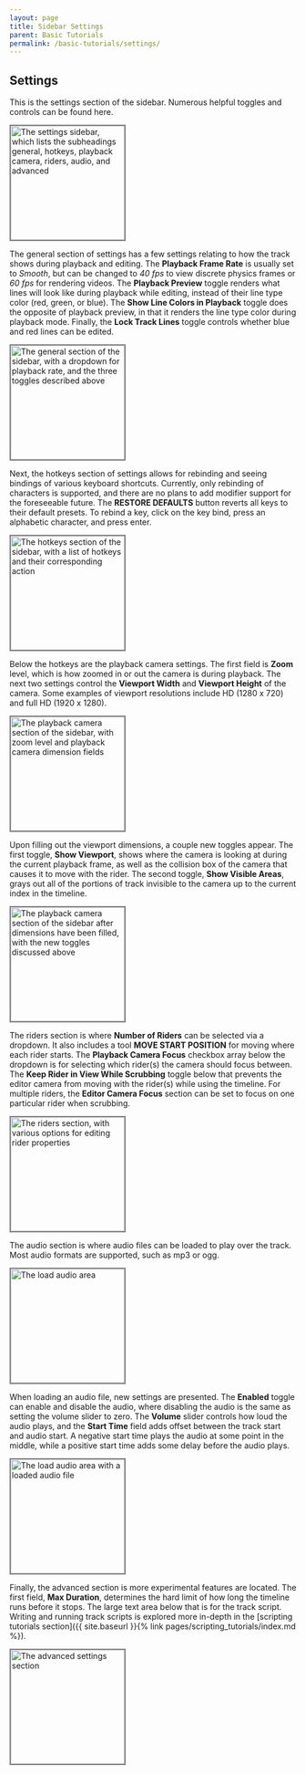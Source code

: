 ```yaml
---
layout: page
title: Sidebar Settings
parent: Basic Tutorials
permalink: /basic-tutorials/settings/
---
```


## Settings

This is the settings section of the sidebar. Numerous helpful toggles and controls can be found here.

<img alt="The settings sidebar, which lists the subheadings general, hotkeys, playback camera, riders, audio, and advanced" src="{{site.baseurl}}/assets/settings-page.png" width="200" style="border: 2px solid gray">

The general section of settings has a few settings relating to how the track shows during playback and editing. The **Playback Frame Rate** is usually set to *Smooth*, but can be changed to *40 fps* to view discrete physics frames or *60 fps* for rendering videos. The **Playback Preview** toggle renders what lines will look like during playback while editing, instead of their line type color (red, green, or blue). The **Show Line Colors in Playback** toggle does the opposite of playback preview, in that it renders the line type color during playback mode. Finally, the **Lock Track Lines** toggle controls whether blue and red lines can be edited.

<img alt="The general section of the sidebar, with a dropdown for playback rate, and the three toggles described above" src="{{site.baseurl}}/assets/settings-general.png" width="200" style="border: 2px solid gray">

Next, the hotkeys section of settings allows for rebinding and seeing bindings of various keyboard shortcuts. Currently, only rebinding of characters is supported, and there are no plans to add modifier support for the foreseeable future. The **RESTORE DEFAULTS** button reverts all keys to their default presets. To rebind a key, click on the key bind, press an alphabetic character, and press enter.

<img alt="The hotkeys section of the sidebar, with a list of hotkeys and their corresponding action" src="{{site.baseurl}}/assets/settings-hotkeys.png" width="200" style="border: 2px solid gray">

Below the hotkeys are the playback camera settings. The first field is **Zoom** level, which is how zoomed in or out the camera is during playback. The next two settings control the **Viewport Width** and **Viewport Height** of the camera. Some examples of viewport resolutions include HD (1280 x 720) and full HD (1920 x 1280).

<img alt="The playback camera section of the sidebar, with zoom level and playback camera dimension fields" src="{{site.baseurl}}/assets/settings-playback-camera.png" width="200" style="border: 2px solid gray">

Upon filling out the viewport dimensions, a couple new toggles appear. The first toggle, **Show Viewport**, shows where the camera is looking at during the current playback frame, as well as the collision box of the camera that causes it to move with the rider. The second toggle, **Show Visible Areas**, grays out all of the portions of track invisible to the camera up to the current index in the timeline.

<img alt="The playback camera section of the sidebar after dimensions have been filled, with the new toggles discussed above" src="{{site.baseurl}}/assets/settings-playback-camera-filled.png" width="200" style="border: 2px solid gray">

The riders section is where **Number of Riders** can be selected via a dropdown. It also includes a tool **MOVE START POSITION** for moving where each rider starts. The **Playback Camera Focus** checkbox array below the dropdown is for selecting which rider(s) the camera should focus between. The **Keep Rider in View While Scrubbing** toggle below that prevents the editor camera from moving with the rider(s) while using the timeline. For multiple riders, the **Editor Camera Focus** section can be set to focus on one particular rider when scrubbing.

<img alt="The riders section, with various options for editing rider properties" src="{{site.baseurl}}/assets/settings-riders.png" width="200" style="border: 2px solid gray">

The audio section is where audio files can be loaded to play over the track. Most audio formats are supported, such as mp3 or ogg.

<img alt="The load audio area" src="{{site.baseurl}}/assets/settings-audio.png" width="200" style="border: 2px solid gray">

When loading an audio file, new settings are presented. The **Enabled** toggle can enable and disable the audio, where disabling the audio is the same as setting the volume slider to zero. The **Volume** slider controls how loud the audio plays, and the **Start Time** field adds offset between the track start and audio start. A negative start time plays the audio at some point in the middle, while a positive start time adds some delay before the audio plays.

<img alt="The load audio area with a loaded audio file" src="{{site.baseurl}}/assets/settings-audio-filled.png" width="200" style="border: 2px solid gray">

Finally, the advanced section is more experimental features are located. The first field, **Max Duration**, determines the hard limit of how long the timeline runs before it stops. The large text area below that is for the track script. Writing and running track scripts is explored more in-depth in the [scripting tutorials section]({{ site.baseurl }}{% link pages/scripting_tutorials/index.md %}).

<img alt="The advanced settings section" src="{{site.baseurl}}/assets/settings-advanced.png" width="200" style="border: 2px solid gray">
